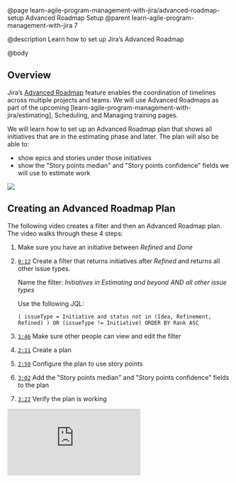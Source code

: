 @page learn-agile-program-management-with-jira/advanced-roadmap-setup Advanced Roadmap Setup
@parent learn-agile-program-management-with-jira 7

@description Learn how to set up Jira’s Advanced Roadmap

@body

## Overview

Jira’s [Advanced Roadmap](https://www.atlassian.com/software/jira/guides/advanced-roadmaps/overview#what-are-scenarios-in-advanced-roadmaps) feature enables the coordination of timelines across multiple projects and teams. We will use Advanced Roadmaps as part of the upcoming [learn-agile-program-management-with-jira/estimating],  Scheduling, and Managing training pages.  

We will learn how to set up an Advanced Roadmap plan that shows all initiatives that are in the estimating phase and later. The plan will also be able to:

- show epics and stories under those initiatives
- show the "Story points median" and "Story points confidence" fields we will use to estimate work

<img src="../static/img/program-management-with-jira/advanced-roadmap/advanced-roadmap.png"
  class="content-400-1080-shadow"/>

## Creating an Advanced Roadmap Plan

The following video creates a filter and then an Advanced Roadmap plan. 
The video walks through these 4 steps:

1. Make sure you have an initiative between _Refined_ and _Done_ 
   
2. <code>[0:12](https://youtu.be/MJKAFeN4BjM?list=PL--xV5crGpX_EdvA-rcDXVC4qjiujYTKE&t=12)</code> Create a filter that returns initiatives after _Refined_ and returns all other 
   issue types.

   Name the filter: _Initiatives in Estimating and beyond AND all other issue types_
   
   Use the following JQL:

   ```
   ( issueType = Initiative and status not in (Idea, Refinement, Refined) ) OR (issueType != Initiative) ORDER BY Rank ASC
   ```

3. <code>[1:46](https://youtu.be/MJKAFeN4BjM?list=PL--xV5crGpX_EdvA-rcDXVC4qjiujYTKE&t=106)</code> Make sure other people can view and edit the filter

4. <code>[2:11](https://youtu.be/MJKAFeN4BjM?list=PL--xV5crGpX_EdvA-rcDXVC4qjiujYTKE&t=131)</code> Create a plan

5. <code>[2:50](https://youtu.be/MJKAFeN4BjM?list=PL--xV5crGpX_EdvA-rcDXVC4qjiujYTKE&t=170)</code> Configure the plan to use story points

6. <code>[3:02](https://youtu.be/MJKAFeN4BjM?list=PL--xV5crGpX_EdvA-rcDXVC4qjiujYTKE&t=182)</code> Add the "Story points median" and "Story points confidence" fields to the plan

7. <code>[3:22](https://youtu.be/MJKAFeN4BjM?list=PL--xV5crGpX_EdvA-rcDXVC4qjiujYTKE&t=202)</code> Verify the plan is working


<iframe class="block-16-by-9" src="https://www.youtube.com/embed/MJKAFeN4BjM" title="YouTube video player" frameborder="0" allow="accelerometer; autoplay; clipboard-write; encrypted-media; gyroscope; picture-in-picture; web-share" allowfullscreen></iframe>